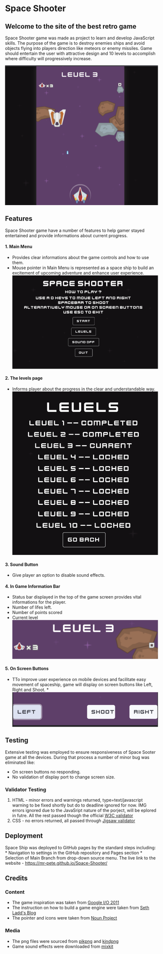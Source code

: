 # Space Shooter 

## Welcome to the site of the best retro game 

Space Shooter game was made as project to learn and develop JavaScript skills. The purpose of the game is to destroy enemies ships and avoid objects flying into players direction like meteors or enemy missiles. Game should entertain the user with attractive design and 10 levels to accomplish where difficulty will progressively increase.

![screenshot](resources/Screenshoots/game.png "Screenshot")


## Features

Space Shooter game have a number of features to help gamer stayed entertained and provide informations about current progress.
 
#### 1. Main Menu     
  * Provides clear informations about the game controls and how to use them. 
  * Mouse pointer in Main Menu is represented as a space ship to build an excitement of upcoming adventure and enhance user experience.
 ![main menu screenshot](resources/Screenshoots/mainmenu.png "Main Menu Screenshot") 

 

#### 2. The levels page
  * Informs player about the progress in the clear and understandable way.
  ![levels menu screenshot](resources/Screenshoots/levels.png "Levels Menu Screenshot") 

#### 3.  Sound Button
  * Give player an option to disable sound effects. 

#### 4. In Game Information Bar
  * Status bar displayed in the top of the game screen provides vital informations for the player.
  * Number of lifes left.
  * Number of points scored
  * Current level
  ![status bar screenshot](resources/Screenshoots/status.png "Status Bar Screnshot")

#### 5. On Screen Buttons  
  * TTo improve user experience on mobile devices and facilitate easy movement of spaceship, game will display on screen buttons like Left, Right and Shoot. 
  *![onscreen buttons screenshot](resources/Screenshoots/onscreen.png "Onscreen Buttons Screenshot")


## Testing 
  Extensive testing was employed to ensure responsiveness of Space Sooter game at all the devices. During that process a number of minor bug was eliminated like:
   * On screen buttons no responding. 
   * No validation of display port to change screen size.  
  
### Validator Testing 
  1. HTML - minor errors and warnings returned, type=text/javascript warning to be fixed shortly but do to deadline ignored for now. IMG errors ignored due to the JavaSript nature of the porject, will be eplored in futre. All the rest passed though the official [W3C validator](https://validator.w3.org/nu/?doc=https%3A%2F%2Fmr-pete.github.io%2FSpace-Shooter%2F)
  2. CSS - no errors returned, all passed through [Jigsaw validator](https://jigsaw.w3.org/css-validator/validator?uri=https%3A%2F%2Fmr-pete.github.io%2FSpace-Shooter%2F&profile=css3svg&usermedium=all&warning=1&vextwarning=&lang=pl-PL)

## Deployment
  Space Ship was deployed to GitHub pages by the standard steps including:
    * Navigation to settings in the GitHub repository and Pages section
    * Selection of Main Branch from drop-down source menu.
 The live link to the website - https://mr-pete.github.io/Space-Shooter/
 
 ## Credits
 
 ### Content
  * The game inspiration was taken from [Google I/O 2011](https://www.youtube.com/watch?v=yEocRtn_j9s)
  * The instruction on how to build a game engine were taken from [Seth Ladd's Blog](http://blog.sethladd.com/2011/05/source-code-slides-and-video-for-html5.html)
  * The pointer and icons were taken from [Noun Project](https://thenounproject.com/)
 
 ### Media
  * The png files were sourced from [pikpng](https://www.pikpng.com/) and [kindpng](https://www.kindpng.com/)
  * Game sound effects were downloaded from [mixkit](https://mixkit.co/free-sound-effects/game/)
  
